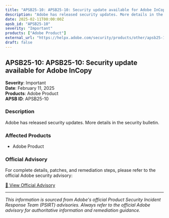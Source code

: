 ```yaml
---
title: "APSB25-10: APSB25-10: Security update available for Adobe InCopy"
description: "Adobe has released security updates. More details in the security bulletin."
date: 2025-02-11T00:00:00Z
apsb_id: "APSB25-10"
severity: "Important"
products: ["Adobe Product"]
external_url: "https://helpx.adobe.com/security/products/other/apsb25-10.html"
draft: false
---
```


## APSB25-10: APSB25-10: Security update available for Adobe InCopy

**Severity**: Important  
**Date**: February 11, 2025  
**Products**: Adobe Product  
**APSB ID**: APSB25-10

### Description

Adobe has released security updates. More details in the security bulletin.

### Affected Products

- Adobe Product


### Official Advisory

For complete details, patches, and remediation steps, please refer to the official Adobe security advisory:

[🔗 View Official Advisory](https://helpx.adobe.com/security/products/other/apsb25-10.html)

---

*This information is sourced from Adobe's official Product Security Incident Response Team (PSIRT) advisories. Always refer to the official Adobe advisory for authoritative information and remediation guidance.*
